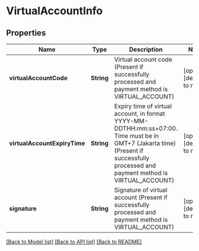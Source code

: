 # VirtualAccountInfo
## Properties

| Name | Type | Description | Notes |
|------------ | ------------- | ------------- | -------------|
| **virtualAccountCode** | **String** | Virtual account code (Present if successfully processed and payment method is VIRTUAL_ACCOUNT) | [optional] [default to null] |
| **virtualAccountExpiryTime** | **String** | Expiry time of virtual account, in format YYYY-MM-DDTHH:mm:ss+07:00. Time must be in GMT+7 (Jakarta time) (Present if successfully processed and payment method is VIRTUAL_ACCOUNT) | [optional] [default to null] |
| **signature** | **String** | Signature of virtual account (Present if successfully processed and payment method is VIRTUAL_ACCOUNT) | [optional] [default to null] |

[[Back to Model list]](../README.md#documentation-for-models) [[Back to API list]](../README.md#documentation-for-api-endpoints) [[Back to README]](../README.md)

